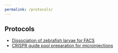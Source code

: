 ```yaml
---
permalink: /protocols/
---
```


## Protocols

- [Dissociation of zebrafish larvae for FACS](https://vchongmorrison.github.io/protocols/dissociation-zebrafish-FACS/)
- [CRISPR guide pool preparation for microinjections](https://vchongmorrison.github.io/protocols/guide-pool-microinjections/)
